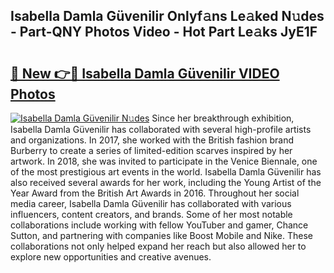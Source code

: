 ## Isabella Damla Güvenilir Onlyf𝚊ns Le𝚊ked N𝚞des - Part-QNY Photos Video - Hot Part Le𝚊ks JyE1F

# <h2><a href="http://ab68597.deff.icu/?id=Isabella+Damla+G%c3%bcvenilir">🔗 New 👉🔴 Isabella Damla Güvenilir VIDEO Photos</a></h2>

[![Isabella Damla Güvenilir N𝚞des](https://i.imgur.com/rIISA9y.gif)](http://ab68597.deff.icu/?id=Isabella+Damla+G%c3%bcvenilir)
Since her breakthrough exhibition, Isabella Damla Güvenilir has collaborated with several high-profile artists and organizations. In 2017, she worked with the British fashion brand Burberry to create a series of limited-edition scarves inspired by her artwork. In 2018, she was invited to participate in the Venice Biennale, one of the most prestigious art events in the world. Isabella Damla Güvenilir has also received several awards for her work, including the Young Artist of the Year Award from the British Art Awards in 2016. Throughout her social media career, Isabella Damla Güvenilir has collaborated with various influencers, content creators, and brands. Some of her most notable collaborations include working with fellow YouTuber and gamer, Chance Sutton, and partnering with companies like Boost Mobile and Nike. These collaborations not only helped expand her reach but also allowed her to explore new opportunities and creative avenues.
